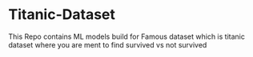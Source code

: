 # Titanic-Dataset
This Repo contains ML models build for Famous dataset which is titanic dataset where you are ment to find survived vs not survived
